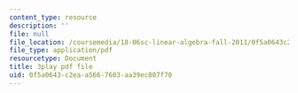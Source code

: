 ```yaml
---
content_type: resource
description: ''
file: null
file_location: /coursemedia/18-06sc-linear-algebra-fall-2011/0f5a0643c2eaa5667603aa39ec807f70_AMLekTJR5_U.pdf
file_type: application/pdf
resourcetype: Document
title: 3play pdf file
uid: 0f5a0643-c2ea-a566-7603-aa39ec807f70
---
```

